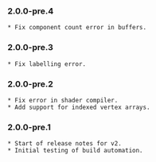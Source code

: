 ### 2.0.0-pre.4
    * Fix component count error in buffers.

### 2.0.0-pre.3
    * Fix labelling error.

### 2.0.0-pre.2
    * Fix error in shader compiler.
    * Add support for indexed vertex arrays.


### 2.0.0-pre.1
    * Start of release notes for v2.
    * Initial testing of build automation.
